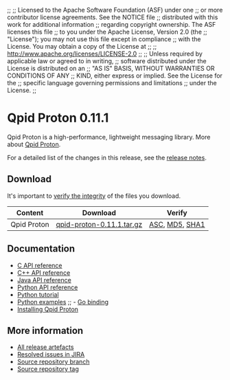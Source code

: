 ;;
;; Licensed to the Apache Software Foundation (ASF) under one
;; or more contributor license agreements.  See the NOTICE file
;; distributed with this work for additional information
;; regarding copyright ownership.  The ASF licenses this file
;; to you under the Apache License, Version 2.0 (the
;; "License"); you may not use this file except in compliance
;; with the License.  You may obtain a copy of the License at
;; 
;;   http://www.apache.org/licenses/LICENSE-2.0
;; 
;; Unless required by applicable law or agreed to in writing,
;; software distributed under the License is distributed on an
;; "AS IS" BASIS, WITHOUT WARRANTIES OR CONDITIONS OF ANY
;; KIND, either express or implied.  See the License for the
;; specific language governing permissions and limitations
;; under the License.
;;

# Qpid Proton 0.11.1

Qpid Proton is a high-performance, lightweight messaging library. More
about [Qpid Proton]({{site_url}}/proton/index.html).

For a detailed list of the changes in this release, see the [release
notes](release-notes.html).

## Download

It's important to [verify the
integrity]({{site_url}}/download.html#verify-what-you-download) of
the files you download.

| Content | Download | Verify |
|---------|----------|--------|
| Qpid Proton | [qpid-proton-0.11.1.tar.gz](http://archive.apache.org/dist/qpid/proton/0.11.1/qpid-proton-0.11.1.tar.gz) | [ASC](https://archive.apache.org/dist/qpid/proton/0.11.1/qpid-proton-0.11.1.tar.gz.asc), [MD5](https://archive.apache.org/dist/qpid/proton/0.11.1/qpid-proton-0.11.1.tar.gz.md5), [SHA1](https://archive.apache.org/dist/qpid/proton/0.11.1/qpid-proton-0.11.1.tar.gz.sha1) |

## Documentation


<div class="two-column" markdown="1">

 - [C API reference](proton/c/api/files.html)
 - [C++ API reference](proton/cpp/api/index.html)
 - [Java API reference](proton/java/api/index.html)
 - [Python API reference](proton/python/api/index.html)
 - [Python tutorial](proton/python/book/tutorial.html)
 - [Python examples](proton/python/examples/index.html)
;; - [Go binding](https://github.com/apache/qpid-proton/tree/master/proton-c/bindings/go/README.md)
 - [Installing Qpid Proton](https://git-wip-us.apache.org/repos/asf?p=qpid-proton.git;a=blob;f=INSTALL.md;hb=0.11.1)

</div>


## More information

 - [All release artefacts](http://archive.apache.org/dist/qpid/proton/0.11.1)
 - [Resolved issues in JIRA](https://issues.apache.org/jira/issues/?jql=project+%3D+PROTON+AND+fixVersion+%3D+%270.11.1%27+AND+resolution+%3D+%27fixed%27+ORDER+BY+priority+DESC)
 - [Source repository branch](https://git-wip-us.apache.org/repos/asf?p=qpid-proton.git;a=tree;hb=0.11.1)
 - [Source repository tag](https://git-wip-us.apache.org/repos/asf?p=qpid-proton.git;a=tag;h=0.11.1)

<script type="text/javascript">
  _deferredFunctions.push(function() {
      if ("0.11.1" === "{{current_proton_release}}") {
          _modifyCurrentReleaseLinks();
      }
  });
</script>